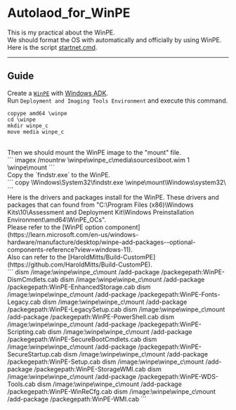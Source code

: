 # Autolaod_for_WinPE

This is my practical about the WinPE.<br>
We should format the OS with automatically and officially by using WinPE.<br>
Here is the script [startnet.cmd](https://github.com/yutsunoki/Autolaod_for_WinPE/edit/main/src/startnet.cmd).<br>
***
## Guide
Create a [`WinPE`](https://learn.microsoft.com/en-us/windows-hardware/manufacture/desktop/winpe-create-usb-bootable-drive?view=windows-11) with [Windows ADK](https://learn.microsoft.com/en-us/windows-hardware/get-started/adk-install).<br>
Run `Deployment and Imaging Tools Environment` and execute this command.<br>
```
copype amd64 \winpe
cd \winpe
mkdir winpe_c
move media winpe_c
```
<br>
Then we should mount the WinPE image to the "mount" file.<br>
```
imagex /mountrw \winpe\winpe_c\media\sources\boot.wim 1 \winpe\mount
```
<br>
Copy the `findstr.exe` to the WinPE.<br>
```
copy \Windows\System32\findstr.exe \winpe\mount\Windows\system32\
```
<br>
Here is the drivers and packages install for the WinPE. These drivers and packages that can found from "C:\Program Files (x86)\Windows Kits\10\Assessment and Deployment Kit\Windows Preinstallation Environment\amd64\WinPE_OCs". <br>
Please refer to the [WinPE option component](https://learn.microsoft.com/en-us/windows-hardware/manufacture/desktop/winpe-add-packages--optional-components-reference?view=windows-11).<br>
Also can refer to the [HaroldMitts/Build-CustomPE](https://github.com/HaroldMitts/Build-CustomPE).<br>
```
dism /image:\winpe\winpe_c\mount /add-package /packegepath:WinPE-DismCmdlets.cab
dism /image:\winpe\winpe_c\mount /add-package /packegepath:WinPE-EnhancedStorage.cab
dism /image:\winpe\winpe_c\mount /add-package /packegepath:WinPE-Fonts-Legacy.cab
dism /image:\winpe\winpe_c\mount /add-package /packegepath:WinPE-LegacySetup.cab
dism /image:\winpe\winpe_c\mount /add-package /packegepath:WinPE-PowerShell.cab
dism /image:\winpe\winpe_c\mount /add-package /packegepath:WinPE-Scripting.cab
dism /image:\winpe\winpe_c\mount /add-package /packegepath:WinPE-SecureBootCmdlets.cab
dism /image:\winpe\winpe_c\mount /add-package /packegepath:WinPE-SecureStartup.cab
dism /image:\winpe\winpe_c\mount /add-package /packegepath:WinPE-Setup.cab
dism /image:\winpe\winpe_c\mount /add-package /packegepath:WinPE-StorageWMI.cab
dism /image:\winpe\winpe_c\mount /add-package /packegepath:WinPE-WDS-Tools.cab
dism /image:\winpe\winpe_c\mount /add-package /packegepath:WinPE-WinReCfg.cab
dism /image:\winpe\winpe_c\mount /add-package /packegepath:WinPE-WMI.cab
```
